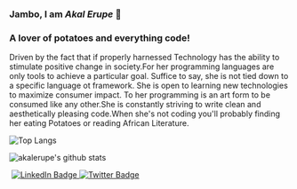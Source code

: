 ### Jambo, I am ***Akal Erupe*** 👋
### A lover of potatoes and everything code!

Driven by the fact that if properly harnessed Technology has the ability
    to stimulate positive change in society.For her programming languages are only tools
    to achieve a particular goal. Suffice to say, she is not tied down to a specific 
    language ot framework. She is open to learning new technologies to maximize consumer
    impact. To her programming is an art form to be consumed like any other.She is constantly
     striving to write clean and aesthetically pleasing code.When she's not coding you'll 
     probably finding her eating Potatoes or reading African Literature. 

![Top Langs](https://github-readme-stats.vercel.app/api/top-langs/?username=akalerupe&layout=compact&theme=dark&hide_border=true)

![akalerupe's github stats](https://github-readme-stats.vercel.app/api?username=akalerupe&show_icons=true&hide_border=true&theme=dark)

 <div id="badges" >
  <img src="https://komarev.com/ghpvc/?akalerupe&style=flat-square&color=blue" alt=""/>
  <a href="https://www.linkedin.com/in/akal-erupe-1b71a4210/">
    <img src="https://img.shields.io/badge/LinkedIn-blue?style=for-the-badge&logo=linkedin&logoColor=white" alt="LinkedIn Badge"/>
  </a>
  <a href="https://twitter.com/AkalErupe">
    <img src="https://img.shields.io/badge/Twitter-blue?style=for-the-badge&logo=twitter&logoColor=white" alt="Twitter Badge"/>
  </a>
</div>
